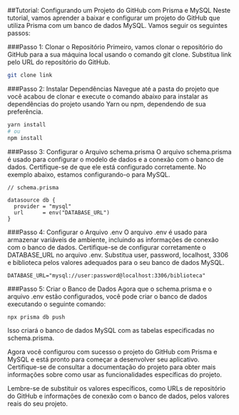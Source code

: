 ##Tutorial: Configurando um Projeto do GitHub com Prisma e MySQL
Neste tutorial, vamos aprender a baixar e configurar um projeto do GitHub que utiliza Prisma com um banco de dados MySQL. Vamos seguir os seguintes passos:

###Passo 1: Clonar o Repositório
Primeiro, vamos clonar o repositório do GitHub para a sua máquina local usando o comando git clone. Substitua link pelo URL do repositório do GitHub.

```bash
git clone link
```

###Passo 2: Instalar Dependências
Navegue até a pasta do projeto que você acabou de clonar e execute o comando abaixo para instalar as dependências do projeto usando Yarn ou npm, dependendo de sua preferência.

```bash
yarn install
# ou
npm install
```
###Passo 3: Configurar o Arquivo schema.prisma
O arquivo schema.prisma é usado para configurar o modelo de dados e a conexão com o banco de dados. Certifique-se de que ele está configurado corretamente. No exemplo abaixo, estamos configurando-o para MySQL.

```prisma
// schema.prisma

datasource db {
  provider = "mysql"
  url      = env("DATABASE_URL")
}
```

###Passo 4: Configurar o Arquivo .env
O arquivo .env é usado para armazenar variáveis de ambiente, incluindo as informações de conexão com o banco de dados. Certifique-se de configurar corretamente o DATABASE_URL no arquivo .env. Substitua user, password, localhost, 3306 e biblioteca pelos valores adequados para o seu banco de dados MySQL.

```env
DATABASE_URL="mysql://user:password@localhost:3306/biblioteca"
```

###Passo 5: Criar o Banco de Dados
Agora que o schema.prisma e o arquivo .env estão configurados, você pode criar o banco de dados executando o seguinte comando:

```bash
npx prisma db push
```
Isso criará o banco de dados MySQL com as tabelas especificadas no schema.prisma.

Agora você configurou com sucesso o projeto do GitHub com Prisma e MySQL e está pronto para começar a desenvolver seu aplicativo. Certifique-se de consultar a documentação do projeto para obter mais informações sobre como usar as funcionalidades específicas do projeto.

Lembre-se de substituir os valores específicos, como URLs de repositório do GitHub e informações de conexão com o banco de dados, pelos valores reais do seu projeto.
